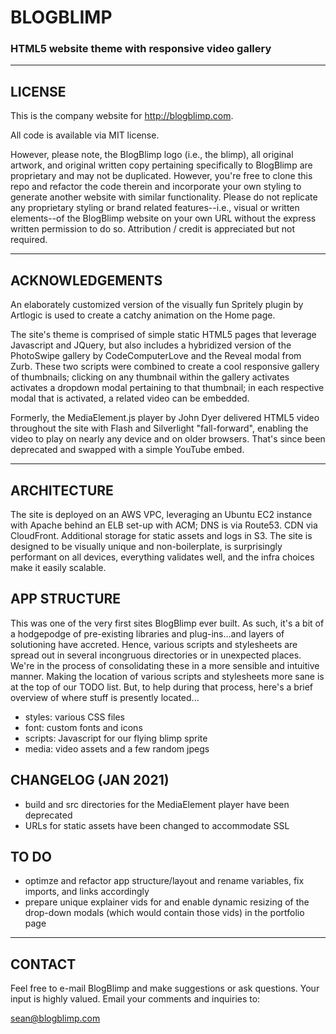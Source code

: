 # BLOGBLIMP

### HTML5 website theme with responsive video gallery

------------------------------------------------------------------------

## LICENSE

This is the company website for <http://blogblimp.com>.

All code is available via MIT license.

However, please note, the BlogBlimp logo (i.e., the blimp), all original artwork, and original written copy pertaining specifically to BlogBlimp are proprietary and may not be duplicated.  However, you're free to clone this repo and refactor the code therein and incorporate your own styling to generate another website with similar functionality.  Please do not replicate any proprietary styling or brand related features--i.e., visual or written elements--of the BlogBlimp website on your own URL without the express written permission to do so.  Attribution / credit is appreciated but not required.

------------------------------------------------------------------------

## ACKNOWLEDGEMENTS

An elaborately customized version of the visually fun Spritely plugin by Artlogic is used to create a catchy animation on the Home page.

The site's theme is comprised of simple static HTML5 pages that leverage Javascript and JQuery, but also includes a hybridized version of the PhotoSwipe gallery by CodeComputerLove and the Reveal modal from Zurb.  These two scripts were combined to create a cool responsive gallery of thumbnails; clicking on any thumbnail within the gallery activates activates a dropdown modal pertaining to that thumbnail; in each respective modal that is activated, a related video can be embedded.  

Formerly, the MediaElement.js player by John Dyer delivered HTML5 video throughout the site with Flash and Silverlight "fall-forward", enabling the video to play on nearly any device and on older browsers. That's since been deprecated and swapped with a simple YouTube embed.

------------------------------------------------------------------------

## ARCHITECTURE

The site is deployed on an AWS VPC, leveraging an Ubuntu EC2 instance with Apache behind an ELB set-up with ACM; DNS is via Route53. CDN via CloudFront. Additional storage for static assets and logs in S3. The site is designed to be visually unique and non-boilerplate, is surprisingly performant on all devices, everything validates well, and the infra choices make it easily scalable.


## APP STRUCTURE

This was one of the very first sites BlogBlimp ever built.  As such, it's a bit of a hodgepodge of pre-existing libraries and plug-ins...and layers of solutioning have accreted.  Hence, various scripts and stylesheets are spread out in several incongruous directories or in unexpected places.  We're in the process of consolidating these in a more sensible and intuitive manner.  Making the location of various scripts and stylesheets more sane is at the top of our TODO list.  But, to help during that process, here's a brief overview of where stuff is presently located...

* styles: various CSS files
* font: custom fonts and icons
* scripts: Javascript for our flying blimp sprite
* media: video assets and a few random jpegs

## CHANGELOG (JAN 2021)

* build and src directories for the MediaElement player have been deprecated
* URLs for static assets have been changed to accommodate SSL

## TO DO

* optimze and refactor app structure/layout and rename variables, fix imports, and links accordingly
* prepare unique explainer vids for and enable dynamic resizing of the drop-down modals (which would contain those vids) in the portfolio page


------------------------------------------------------------------------

## CONTACT

Feel free to e-mail BlogBlimp and make suggestions or ask questions.  Your input is highly valued. Email your comments and inquiries to:

sean@blogblimp.com
